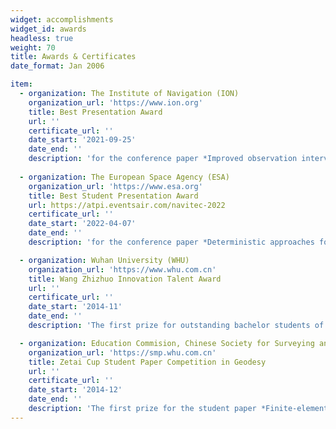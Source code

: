 ```yaml
---
widget: accomplishments
widget_id: awards
headless: true 
weight: 70
title: Awards & Certificates
date_format: Jan 2006

item:
  - organization: The Institute of Navigation (ION)
    organization_url: 'https://www.ion.org'
    title: Best Presentation Award
    url: ''
    certificate_url: ''
    date_start: '2021-09-25'
    date_end: ''
    description: 'for the conference paper *Improved observation interval bounding for GNSS urban navigation*, presented at *ION GNSS+ 2021, The 34th International Technical Meeting of the Satellite Division of The Institute of Navigation*'
    
  - organization: The European Space Agency (ESA)
    organization_url: 'https://www.esa.org'
    title: Best Student Presentation Award
    url: https://atpi.eventsair.com/navitec-2022
    certificate_url: ''
    date_start: '2022-04-07'
    date_end: ''
    description: 'for the conference paper *Deterministic approaches for bounding GNSS uncertainty: A comparative analysis*, presented at *NAVITEC 2022, The 10th ESA Workshop on Satellite Navigation Technologies and European Workshop on GNSS Signals and Signal Processing*'

  - organization: Wuhan University (WHU)
    organization_url: 'https://www.whu.com.cn'
    title: Wang Zhizhuo Innovation Talent Award
    url: ''
    certificate_url: ''
    date_start: '2014-11'
    date_end: ''
    description: 'The first prize for outstanding bachelor students of geodesy-related programs'

  - organization: Education Commision, Chinese Society for Surveying and Mapping
    organization_url: 'https://smp.whu.com.cn'
    title: Zetai Cup Student Paper Competition in Geodesy
    url: ''
    certificate_url: ''
    date_start: '2014-12'
    date_end: ''
    description: 'The first prize for the student paper *Finite-element simulation of generation factors analysis of a slow earthquake event*, supervised by Prof. Caijun Xu, Wuhan University'
---
```

